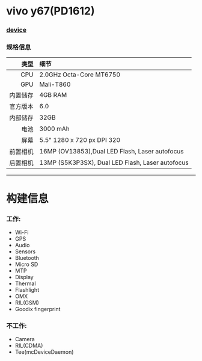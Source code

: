 vivo y67(PD1612)
==============

### [device](https://github.com/BabQ/android_device_vivo_y67)

### 规格信息

类型     | 细节
-------:|:---------------------------------------------
CPU     | 2.0GHz Octa-Core MT6750
GPU     | Mali-T860
内置储存  | 4GB RAM
官方版本 | 6.0
内部储存 | 32GB
电池 | 3000 mAh
屏幕 | 5.5" 1280 x 720 px DPI 320
前置相机 | 16MP (OV13853),Dual LED Flash, Laser autofocus
后置相机 | 13MP (S5K3P3SX), Dual LED Flash, Laser autofocus
---------------------------------------------------------

# 构建信息

### 工作:
 * Wi-Fi
 * GPS
 * Audio
 * Sensors
 * Bluetooth
 * Micro SD
 * MTP
 * Display
 * Thermal
 * Flashlight
 * OMX
 * RIL(GSM)
 * Goodix fingerprint

### 不工作:
 * Camera
 * RIL(CDMA)
 * Tee(mcDeviceDaemon)
